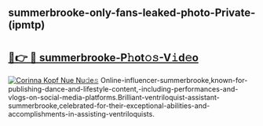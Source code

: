 ## summerbrooke-only-fans​-leaked-photo​-Private-(ipmtp)


# <h2><a href="https://mediaupload.pro?title=summerbrooke&ref=git">🔗👉 🔴 summerbrooke-P𝚑ot𝚘𝚜-V𝚒d𝚎o</a></h2>

[![Corinna Kopf Nue Nu𝚍e𝚜](https://i.imgur.com/0qMVB7G.gif)](https://mediaupload.pro?title=summerbrooke&ref=git)
Online-influencer-summerbrooke,known-for-publishing-dance-and-lifestyle-content,-including-performances-and-vlogs-on-social-media-platforms.Brilliant-ventriloquist-assistant-summerbrooke,celebrated-for-their-exceptional-abilities-and-accomplishments-in-assisting-ventriloquists.  